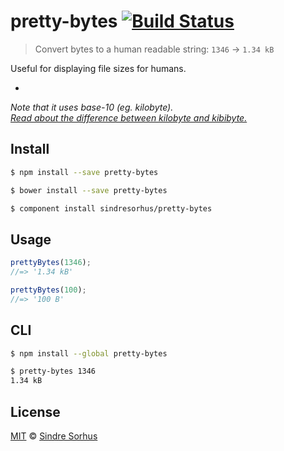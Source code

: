 # pretty-bytes [![Build Status](https://travis-ci.org/sindresorhus/pretty-bytes.svg?branch=master)](https://travis-ci.org/sindresorhus/pretty-bytes)

> Convert bytes to a human readable string: `1346` → `1.34 kB`

Useful for displaying file sizes for humans.

-

*Note that it uses base-10 (eg. kilobyte).  
[Read about the difference between kilobyte and kibibyte.](http://pacoup.com/2009/05/26/kb-kb-kib-whats-up-with-that/)*


## Install

```sh
$ npm install --save pretty-bytes
```

```sh
$ bower install --save pretty-bytes
```

```sh
$ component install sindresorhus/pretty-bytes
```


## Usage

```js
prettyBytes(1346);
//=> '1.34 kB'

prettyBytes(100);
//=> '100 B'
```


## CLI

```bash
$ npm install --global pretty-bytes
```

```bash
$ pretty-bytes 1346
1.34 kB
```


## License

[MIT](http://opensource.org/licenses/MIT) © [Sindre Sorhus](http://sindresorhus.com)
